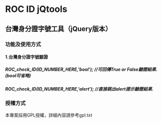 ROC ID jQtools
================

## 台灣身分證字號工具（jQuery版本）

### 功能及使用方式
#### 1.台灣身分證字號驗證
##### ROC_check_ID(ID_NUMBER_HERE,'bool'); //可回傳True or False驗證結果.(bool可省略)
##### ROC_check_ID(ID_NUMBER_HERE,'alert'); //直接跳出alert提示驗證結果.

### 授權方式
本專案採用GPL授權，詳細內容請參考gpl.txt